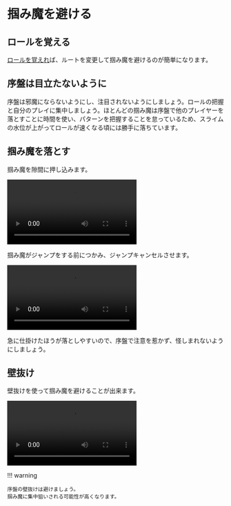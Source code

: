 # 掴み魔を避ける

## ロールを覚える

[ロールを覚えれ](./learning-the-rolls.md)ば、ルートを変更して掴み魔を避けるのが簡単になります。

## 序盤は目立たないように

序盤は邪魔にならないようにし、注目されないようにしましょう。ロールの把握と自分のプレイに集中しましょう。ほとんどの掴み魔は序盤で他のプレイヤーを落とすことに時間を使い、パターンを把握することを怠っているため、スライムの水位が上がってロールが速くなる頃には勝手に落ちています。

## 掴み魔を落とす

掴み魔を隙間に押し込みます。

<video controls>
  <source src="/images/getting-started/avoiding-griefers/pushing-a-griefer.mp4" type="video/mp4">
</video>

掴み魔がジャンプをする前につかみ、ジャンプキャンセルさせます。

<video controls>
  <source src="/images/getting-started/avoiding-griefers/pantsing-a-griefer.mp4" type="video/mp4">
</video>

急に仕掛けたほうが落としやすいので、序盤で注意を惹かず、怪しまれないようにしましょう。

## 壁抜け

壁抜けを使って掴み魔を避けることが出来ます。

<video controls>
  <source src="/images/getting-started/avoiding-griefers/one-rolling-to-avoid-a-griefer.mp4" type="video/mp4">
</video>

!!! warning

    序盤の壁抜けは避けましょう。
    掴み魔に集中狙いされる可能性が高くなります。

<!--
IGNORE THIS FOR TRANSLATIONS:

## Other TODOs

Still need clips/examples of these strategies:

* Jump early to cancel grabs
* Switching to the opposite roll
    * Example: <https://www.youtube.com/watch?v=ijl9Lo8jsDw> (need better example?)
* Drawing them out to the edge
* Avoid jumping when griefers nearby
* Bunny hop on roll off to avoid griefers similar to jump showdown
* Stay out of the way and don't draw attention to yourself at the start when dealing with griefers
-->
